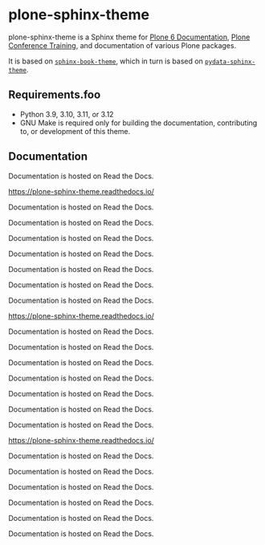 # plone-sphinx-theme

plone-sphinx-theme is a Sphinx theme for [Plone 6 Documentation](https://6.docs.plone.org/), [Plone Conference Training](https://training.plone.org/), and documentation of various Plone packages.

It is based on [`sphinx-book-theme`](https://sphinx-book-theme.readthedocs.io/en/latest/), which in turn is based on [`pydata-sphinx-theme`](https://pydata-sphinx-theme.readthedocs.io/en/stable/).


## Requirements.foo

-   Python 3.9, 3.10, 3.11, or 3.12
-   GNU Make is required only for building the documentation, contributing to, or development of this theme.


## Documentation

Documentation is hosted on Read the Docs.

https://plone-sphinx-theme.readthedocs.io/

Documentation is hosted on Read the Docs.

Documentation is hosted on Read the Docs.

Documentation is hosted on Read the Docs.

Documentation is hosted on Read the Docs.

Documentation is hosted on Read the Docs.

Documentation is hosted on Read the Docs.

Documentation is hosted on Read the Docs.

https://plone-sphinx-theme.readthedocs.io/

Documentation is hosted on Read the Docs.

Documentation is hosted on Read the Docs.

Documentation is hosted on Read the Docs.

Documentation is hosted on Read the Docs.

Documentation is hosted on Read the Docs.

Documentation is hosted on Read the Docs.

Documentation is hosted on Read the Docs.

https://plone-sphinx-theme.readthedocs.io/

Documentation is hosted on Read the Docs.

Documentation is hosted on Read the Docs.

Documentation is hosted on Read the Docs.

Documentation is hosted on Read the Docs.

Documentation is hosted on Read the Docs.

Documentation is hosted on Read the Docs.
